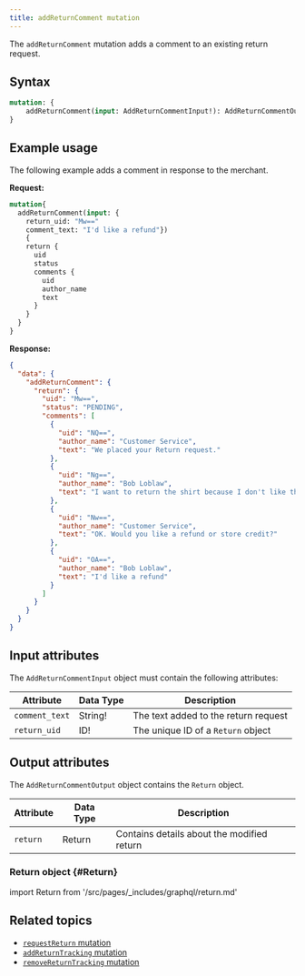 ```yaml
---
title: addReturnComment mutation
---
```


The `addReturnComment` mutation adds a comment to an existing return request.

## Syntax

```graphql
mutation: {
    addReturnComment(input: AddReturnCommentInput!): AddReturnCommentOutput
}
```

## Example usage

The following example adds a comment in response to the merchant.

**Request:**

```graphql
mutation{
  addReturnComment(input: {
    return_uid: "Mw=="
    comment_text: "I'd like a refund"})
    {
    return {
      uid
      status
      comments {
        uid
        author_name
        text
      }
    }
  }
}
```

**Response:**

```json
{
  "data": {
    "addReturnComment": {
      "return": {
        "uid": "Mw==",
        "status": "PENDING",
        "comments": [
          {
            "uid": "NQ==",
            "author_name": "Customer Service",
            "text": "We placed your Return request."
          },
          {
            "uid": "Ng==",
            "author_name": "Bob Loblaw",
            "text": "I want to return the shirt because I don't like the texture of the fabric"
          },
          {
            "uid": "Nw==",
            "author_name": "Customer Service",
            "text": "OK. Would you like a refund or store credit?"
          },
          {
            "uid": "OA==",
            "author_name": "Bob Loblaw",
            "text": "I'd like a refund"
          }
        ]
      }
    }
  }
}
```

## Input attributes

The `AddReturnCommentInput` object must contain the following attributes:

Attribute |  Data Type | Description
--- | --- | ---
`comment_text` | String! | The text added to the return request
`return_uid` | ID! | The unique ID of a `Return` object

## Output attributes

The `AddReturnCommentOutput` object contains the `Return` object.

Attribute |  Data Type | Description
--- | --- | ---
`return` | Return | Contains details about the modified return

### Return object {#Return}

import Return from '/src/pages/_includes/graphql/return.md'

<Return />

## Related topics

*  [`requestReturn` mutation]({{page.baseurl}}/graphql/mutations/request-return.html)
*  [`addReturnTracking` mutation]({{page.baseurl}}/graphql/mutations/add-return-tracking.html)
*  [`removeReturnTracking` mutation]({{page.baseurl}}/graphql/mutations/remove-return-tracking.html)
